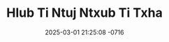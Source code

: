---
layout: movie-video-data
date: 2025-03-01 21:25:08 -0716
categories: movie

# Site Attributes
title: "Hlub Ti Ntuj Ntxub Ti Txha"
permalink: "/movie/Hlub_Ti_Ntuj_Ntxub_Ti_Txha"

# Movie Attributes
synopsis: ""
producer: "Twin Star Video Production"
director: ""
writer: ""
video_link: ""
genre: "Romance Action"
year: "2004"
release_type: "VHS"
storage: "Center for Hmong Studies"
thumbnail: "/assets/images/movie_thumbnails/Hlub Ti Ntuj Ntxub Ti Txha.jpeg"
publishing_company: "Twin Star Video Production"

# Sequels + Parts
base_movie: ""
total_parts: 0
sequel: ""

# Movie Cast
cast:
#VALUE!
---